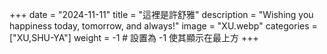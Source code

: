 +++
date = "2024-11-11"
title = "這裡是許舒雅"
description = "Wishing you happiness today, tomorrow, and always!"
image = "XU.webp"
categories = ["XU,SHU-YA"]
weight = -1  # 設置為 -1 使其顯示在最上方
+++